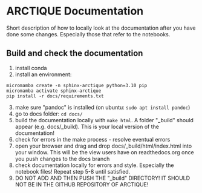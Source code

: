 # ARCTIQUE Documentation
Short description of how to locally look at the documentation after you have done some changes. 
Especially those that refer to the notebooks.


## Build and check the documentation
1. install conda
2. install an environment:
```
micromamba create -n sphinx-arctique python=3.10 pip
micromamba activate sphinx-arctique
pip install -r docs/requirements.txt
```
3. make sure "pandoc" is installed (on ubuntu: `sudo apt install pandoc`)
4. go to docs folder: `cd docs/`
5. build the documentation locally with `make html`. A folder "_build" should appear (e.g. docs/_build). 
This is your local version of the documentation!
6. check for errors in the make process - resolve eventual errors
7. open your browser and drag and drop docs/_build/html/index.html into your window.
This will be the view users have on readthedocs.org once you push changes to the docs branch
8. check documentation locally for errors and style. Especially the notebook files! Repeat step 5-8 until satisfied.
9. DO NOT ADD AND THEN PUSH THE "_build" DIRECTORY! IT SHOULD NOT BE IN THE GITHUB REPOSITORY OF ARCTIQUE!




